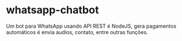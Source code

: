 # whatsapp-chatbot
 Um bot para WhatsApp usando API REST é NodeJS, gera pagamentos automáticos é envia audios, contato, entre outras funções.
